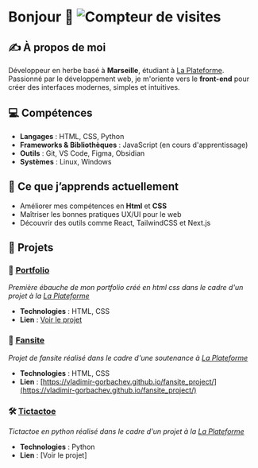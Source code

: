 # Bonjour 👋 ![Compteur de visites](https://hits.seeyoufarm.com/api/count/incr/badge.svg?url=https%3A%2F%2Fgithub.com%2Fton-utilisateur%2Fton-repo&count_bg=%2379C83D&title_bg=%23555555&icon=&icon_color=%23E7E7E7&title=visits&edge_flat=false)


## ✍️ À propos de moi  
Développeur en herbe basé à **Marseille**, étudiant à [La Plateforme](https://laplateforme.io/). Passionné par le développement web, je m'oriente vers le **front-end** pour créer des interfaces modernes, simples et intuitives.

## 💻 Compétences  
- **Langages** : HTML, CSS, Python
- **Frameworks & Bibliothèques** : JavaScript (en cours d'apprentissage)  
- **Outils** : Git, VS Code, Figma, Obsidian
- **Systèmes** : Linux, Windows  

## 🌱 Ce que j’apprends actuellement  
- Améliorer mes compétences en **Html** et **CSS**  
- Maîtriser les bonnes pratiques UX/UI pour le web  
- Découvrir des outils comme React, TailwindCSS et Next.js  

## 📂 Projets  
### 🦾 [Portfolio](#)  
*Première ébauche de mon portfolio créé en html css dans le cadre d'un projet à la [La Plateforme](https://laplateforme.io/)*  
- **Technologies** : HTML, CSS 
- **Lien** : [Voir le projet](https://github.com/vladimir-gorbachev/portfolio)

### 🎨 [Fansite](#)  
*Projet de fansite réalisé dans le cadre d'une soutenance à [La Plateforme](https://laplateforme.io/)*
- **Technologies** : HTML, CSS  
- **Lien** : [https://vladimir-gorbachev.github.io/fansite_project/](https://vladimir-gorbachev.github.io/fansite_project/)

### 🛠️ [Tictactoe](#)  
*Tictactoe en python réalisé dans le cadre d'un projet à la [La Plateforme](https://laplateforme.io/)*  
- **Technologies** : Python
- **Lien** : [Voir le projet]



